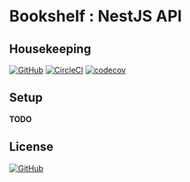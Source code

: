 # Bookshelf : NestJS API

## Housekeeping

[![GitHub](https://img.shields.io/github/license/SnO2WMaN-HQ/bookshelf-nest-api)](https://github.com/SnO2WMaN-HQ/bookshelf-nest-api/blob/master/LICENSE)
[![CircleCI](https://circleci.com/gh/SnO2WMaN-HQ/bookshelf-nest-api.svg?style=svg)](https://circleci.com/gh/SnO2WMaN-HQ/bookshelf-nest-api)
[![codecov](https://codecov.io/gh/SnO2WMaN-HQ/bookshelf-nest-api/branch/develop/graph/badge.svg)](https://codecov.io/gh/SnO2WMaN-HQ/bookshelf-nest-api)

## Setup

**TODO**

## License

[![GitHub](https://img.shields.io/github/license/SnO2WMaN-HQ/bookshelf-nest-api)](https://github.com/SnO2WMaN-HQ/bookshelf-nest-api/blob/master/LICENSE)
